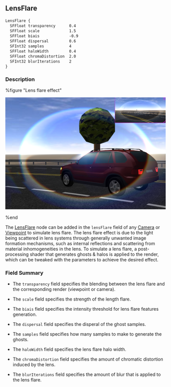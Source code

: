 ## LensFlare

```
LensFlare {
  SFFloat transparency      0.4
  SFFloat scale             1.5
  SFFloat biais             -0.9
  SFFloat dispersal         0.6
  SFInt32 samples           4
  SFFloat haloWidth         0.4
  SFFloat chromaDistortion  2.0
  SFInt32 blurIterations    2
}
```

### Description

%figure "Lens flare effect"

![lens_flare.png](images/lens_flare.png)

%end

The [LensFlare](#lensflare) node can be added in the `lensFlare` field of any [Camera](camera.md) or [Viewpoint](viewpoint.md) to simulate lens flare.
The lens flare effect is due to the light being scattered in lens systems through generally unwanted image formation mechanisms, such as internal reflections and scattering from material inhomogeneities in the lens.
To simulate a lens flare, a post-processing shader that generates ghosts & halos is applied to the render, which can be tweaked with the parameters to achieve the desired effect.

### Field Summary

- The `transparency` field specifies the blending between the lens flare and the corresponding render (viewpoint or camera).

- The `scale` field specifies the strength of the length flare.

- The `biais` field specifies the intensity threshold for lens flare features generation.

- The `dispersal` field specifies the disperal of the ghost samples.

- The `samples` field specifies how many samples to make to generate the ghosts.

- The `haloWidth` field specifies the lens flare halo width.

- The `chromaDistortion` field specifies the amount of chromatic distortion induced by the lens.

- The `blurIterations` field specifies the amount of blur that is applied to the lens flare.
